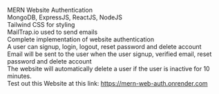 MERN Website Authentication  
MongoDB, ExpressJS, ReactJS, NodeJS  
Tailwind CSS for styling  
MailTrap.io used to send emails  
Complete implementation of website authentication  
A user can signup, login, logout, reset password and delete account  
Email will be sent to the user when the user signup, verified email, reset password and delete account  
The website will automatically delete a user if the user is inactive for 10 minutes.  
Test out this Website at this link: https://mern-web-auth.onrender.com  
